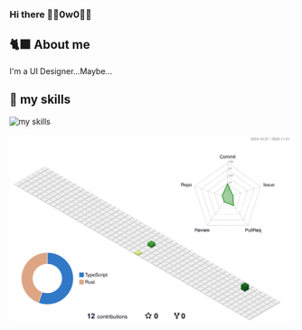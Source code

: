 ### Hi there ✌🏻0w0✌🏻

## 🐈‍⬛ About me
I'm a UI Designer...Maybe...

## 🌱 my skills
<img alt="my skills" src="https://skillicons.dev/icons?theme=dark&perline=5&i=ae,blender,css,discord,figma,github,html,ai,jquery,materialui,nextjs,nodejs,ps,react,sass,tailwind,twitter,ts,unity,vscode" />

![](./profile-3d-contrib/profile-green-animate.svg)
